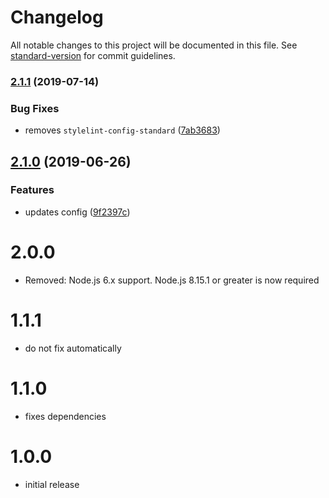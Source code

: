 # Changelog

All notable changes to this project will be documented in this file. See [standard-version](https://github.com/conventional-changelog/standard-version) for commit guidelines.

### [2.1.1](https://github.com/alexkcollier/stylelint-config-scss/compare/v2.1.0...v2.1.1) (2019-07-14)


### Bug Fixes

* removes `stylelint-config-standard` ([7ab3683](https://github.com/alexkcollier/stylelint-config-scss/commit/7ab3683))



## [2.1.0](https://github.com/alexkcollier/stylelint-config-scss/compare/v1.1.2...v2.1.0) (2019-06-26)


### Features

* updates config ([9f2397c](https://github.com/alexkcollier/stylelint-config-scss/commit/9f2397c))



# 2.0.0

- Removed: Node.js 6.x support. Node.js 8.15.1 or greater is now required

# 1.1.1

- do not fix automatically

# 1.1.0

- fixes dependencies

# 1.0.0

- initial release
